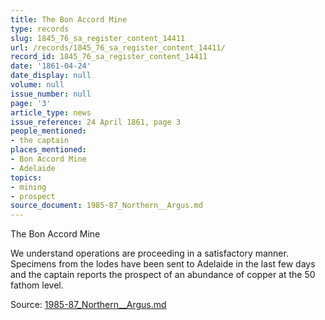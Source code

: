 ```yaml
---
title: The Bon Accord Mine
type: records
slug: 1845_76_sa_register_content_14411
url: /records/1845_76_sa_register_content_14411/
record_id: 1845_76_sa_register_content_14411
date: '1861-04-24'
date_display: null
volume: null
issue_number: null
page: '3'
article_type: news
issue_reference: 24 April 1861, page 3
people_mentioned:
- the captain
places_mentioned:
- Bon Accord Mine
- Adelaide
topics:
- mining
- prospect
source_document: 1985-87_Northern__Argus.md
---
```


The Bon Accord Mine

We understand operations are proceeding in a satisfactory manner.  Specimens from the lodes have been sent to Adelaide in the last few days and the captain reports the prospect of an abundance of copper at the 50 fathom level.

Source: [1985-87_Northern__Argus.md](/downloads/markdown/1985-87_Northern__Argus.md)
